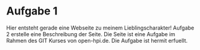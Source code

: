 # Aufgabe 1
Hier entsteht gerade eine Webseite zu meinem Lieblingscharakter! Aufgabe 2 erstelle eine Beschreibung der Seite. Die Seite ist eine Aufgabe im Rahmen des GIT Kurses von open-hpi.de. Die Aufgabe ist hermit erfuellt.

